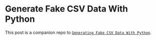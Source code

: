 # Generate Fake CSV Data With Python

This post is a companion repo to [`Generating Fake CSV Data With Python`](https://blog.dennisokeeffe.com/blog/2021-08-11-generating-fake-csv-data-with-python).
